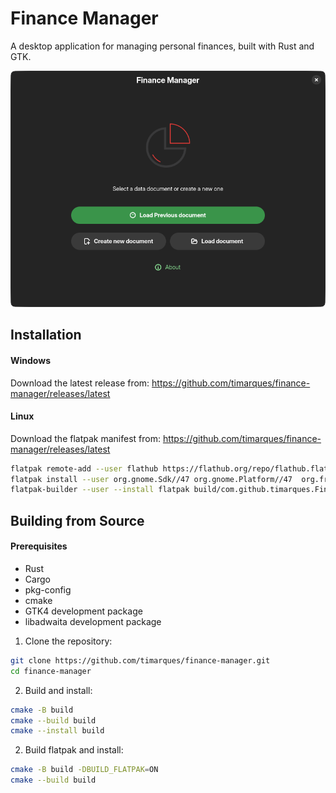 # Finance Manager

A desktop application for managing personal finances, built with Rust and GTK.

![alt text](https://github.com/timarques/finance-manager/blob/main/screenshot.png?raw=true)

## Installation

#### Windows

Download the latest release from:
https://github.com/timarques/finance-manager/releases/latest

#### Linux

Download the flatpak manifest from:
https://github.com/timarques/finance-manager/releases/latest

```bash
flatpak remote-add --user flathub https://flathub.org/repo/flathub.flatpakrepo
flatpak install --user org.gnome.Sdk//47 org.gnome.Platform//47  org.freedesktop.Sdk.Extension.rust-stable//24.08 -y
flatpak-builder --user --install flatpak build/com.github.timarques.FinanceManager.yml
```

## Building from Source

#### Prerequisites

- Rust
- Cargo
- pkg-config
- cmake
- GTK4 development package
- libadwaita development package

1. Clone the repository:
```bash
git clone https://github.com/timarques/finance-manager.git
cd finance-manager
```

2. Build and install:

```bash
cmake -B build
cmake --build build
cmake --install build
```

2. Build flatpak and install:

```bash
cmake -B build -DBUILD_FLATPAK=ON
cmake --build build
```